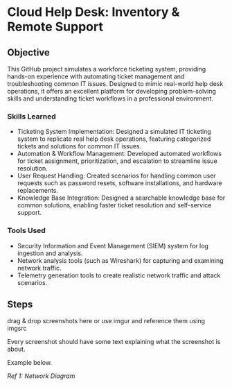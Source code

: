 # Cloud Help Desk: Inventory & Remote Support

## Objective
This GitHub project simulates a workforce ticketing system, providing hands-on experience with automating ticket management and troubleshooting common IT issues. Designed to mimic real-world help desk operations, it offers an excellent platform for developing problem-solving skills and understanding ticket workflows in a professional environment.

### Skills Learned

- Ticketing System Implementation: Designed a simulated IT ticketing system to replicate real help desk operations, featuring categorized tickets and solutions for common IT issues.
- Automation & Workflow Management: Developed automated workflows for ticket assignment, prioritization, and escalation to streamline issue resolution.
- User Request Handling: Created scenarios for handling common user requests such as password resets, software installations, and hardware replacements.
- Knowledge Base Integration: Designed a searchable knowledge base for common solutions, enabling faster ticket resolution and self-service support.

### Tools Used

- Security Information and Event Management (SIEM) system for log ingestion and analysis.
- Network analysis tools (such as Wireshark) for capturing and examining network traffic.
- Telemetry generation tools to create realistic network traffic and attack scenarios.

## Steps
drag & drop screenshots here or use imgur and reference them using imgsrc

Every screenshot should have some text explaining what the screenshot is about.

Example below.

*Ref 1: Network Diagram*
